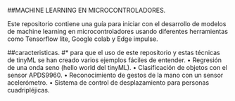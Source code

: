 ##MACHINE LEARNING  EN MICROCONTROLADORES.

Este repositorio contiene una guía para iniciar con el desarrollo de modelos de machine learning en microcontroladores usando diferentes herramientas como Tensorflow lite, Google colab y Edge impulse.

##caracteristicas.
#* para que el uso de este repositorio y estas técnicas de tinyML se han creado varios ejemplos fáciles de entender.
•	Regresión de una onda seno (hello world del tinyML).
•	Clasificación de objetos con el sensor APDS9960.
•	Reconocimiento de gestos de la mano con un sensor acelerómetro.
•	Sistema de control de desplazamiento para personas cuadripléjicas.


